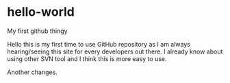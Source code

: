 # hello-world
My first github thingy

Hello this is my first time to use GitHub repository as I am always hearing/seeing this site for every developers out there. I already know about using other SVN tool and I think this is more easy to use.

Another changes.
